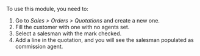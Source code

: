 To use this module, you need to:

1.  Go to *Sales \> Orders \> Quotations* and create a new one.
2.  Fill the customer with one with no agents set.
3.  Select a salesman with the mark checked.
4.  Add a line in the quotation, and you will see the salesman populated
    as commission agent.
